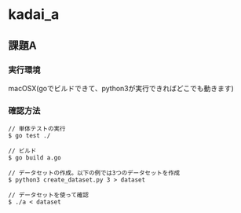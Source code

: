 # kadai_a
## 課題A

### 実行環境
macOSX(goでビルドできて、python3が実行できればどこでも動きます)

### 確認方法
```
// 単体テストの実行
$ go test ./

// ビルド
$ go build a.go

// データセットの作成。以下の例では3つのデータセットを作成
$ python3 create_dataset.py 3 > dataset

// データセットを使って確認
$ ./a < dataset
```